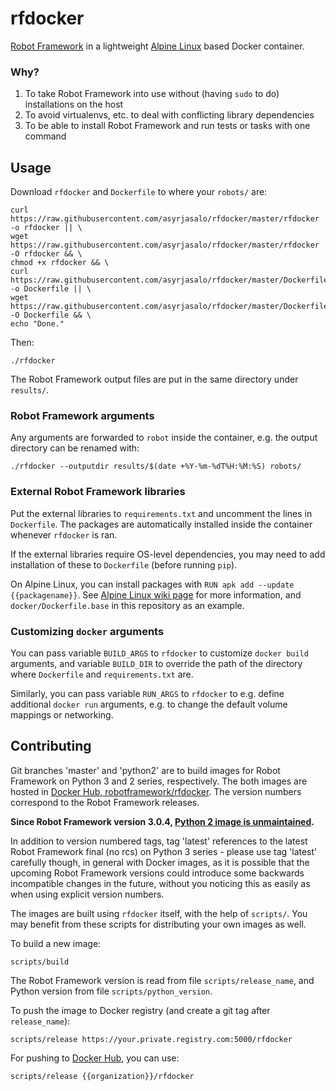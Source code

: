 # rfdocker

[Robot Framework](http://robotframework.org/) in a lightweight [Alpine Linux](https://alpinelinux.org/) based Docker container.

### Why?

1. To take Robot Framework into use without (having `sudo` to do) installations on the host
2. To avoid virtualenvs, etc. to deal with conflicting library dependencies
3. To be able to install Robot Framework and run tests or tasks with one command

## Usage

Download `rfdocker` and `Dockerfile` to where your `robots/` are:

    curl https://raw.githubusercontent.com/asyrjasalo/rfdocker/master/rfdocker -o rfdocker || \
    wget https://raw.githubusercontent.com/asyrjasalo/rfdocker/master/rfdocker -O rfdocker && \
    chmod +x rfdocker && \
    curl https://raw.githubusercontent.com/asyrjasalo/rfdocker/master/Dockerfile -o Dockerfile || \
    wget https://raw.githubusercontent.com/asyrjasalo/rfdocker/master/Dockerfile -O Dockerfile && \
    echo "Done."

 Then:

    ./rfdocker

The Robot Framework output files are put in the same directory under `results/`.

### Robot Framework arguments

Any arguments are forwarded to `robot` inside the container, e.g. the output directory can be renamed with:

    ./rfdocker --outputdir results/$(date +%Y-%m-%dT%H:%M:%S) robots/

### External Robot Framework libraries

Put the external libraries to `requirements.txt` and uncomment the lines in `Dockerfile`. The packages are automatically installed inside the container whenever `rfdocker` is ran.

If the external libraries require OS-level dependencies, you may need to add installation of these to `Dockerfile` (before running `pip`).

On Alpine Linux, you can install packages with `RUN apk add --update {{packagename}}`. See [Alpine Linux wiki page](https://wiki.alpinelinux.org/wiki/Alpine_Linux_package_management) for more information, and `docker/Dockerfile.base` in this repository as an example.

### Customizing `docker` arguments

You can pass variable `BUILD_ARGS` to `rfdocker` to customize `docker build` arguments, and variable `BUILD_DIR` to override the path of the directory where `Dockerfile` and `requirements.txt` are.

Similarly, you can pass variable `RUN_ARGS` to `rfdocker` to e.g. define additional `docker run` arguments, e.g. to change the default volume mappings
or networking.

## Contributing

Git branches 'master' and 'python2' are to build images for Robot Framework on Python 3 and 2 series, respectively. The both images are hosted in [Docker Hub, robotframework/rfdocker](https://hub.docker.com/r/robotframework/rfdocker). The version numbers correspond to the Robot Framework releases.

**Since Robot Framework version 3.0.4, [Python 2 image is unmaintained](https://pythonclock.org).**

In addition to version numbered tags, tag 'latest' references to the latest Robot Framework final (no rcs) on Python 3 series - please use tag 'latest' carefully though, in general with Docker images, as it is possible that the upcoming Robot Framework versions could introduce some backwards incompatible changes in the future, without you noticing this as easily as when using explicit version numbers.

The images are built using `rfdocker` itself, with the help of `scripts/`. You may benefit from these scripts for distributing your own images as well.

To build a new image:

    scripts/build

The Robot Framework version is read from file `scripts/release_name`, and Python version from file `scripts/python_version`.

To push the image to Docker registry (and create a git tag after `release_name`):

    scripts/release https://your.private.registry.com:5000/rfdocker

For pushing to [Docker Hub](https://hub.docker.com), you can use:

    scripts/release {{organization}}/rfdocker
